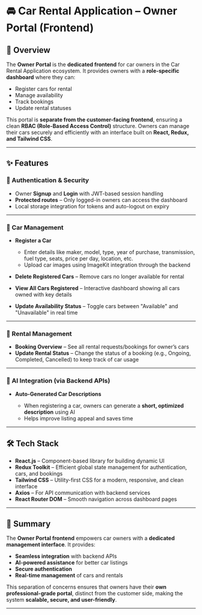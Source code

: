 # 🚘 Car Rental Application – Owner Portal (Frontend)

## 📌 Overview

The **Owner Portal** is the **dedicated frontend** for car owners in the Car Rental Application ecosystem.
It provides owners with a **role-specific dashboard** where they can:

* Register cars for rental
* Manage availability
* Track bookings
* Update rental statuses

This portal is **separate from the customer-facing frontend**, ensuring a clean **RBAC (Role-Based Access Control)** structure. Owners can manage their cars securely and efficiently with an interface built on **React, Redux, and Tailwind CSS**.

---

## ✨ Features

### 🔐 Authentication & Security

* Owner **Signup** and **Login** with JWT-based session handling
* **Protected routes** – Only logged-in owners can access the dashboard
* Local storage integration for tokens and auto-logout on expiry

---

### 🚗 Car Management

* **Register a Car**

  * Enter details like maker, model, type, year of purchase, transmission, fuel type, seats, price per day, location, etc.
  * Upload car images using ImageKit integration through the backend
* **Delete Registered Cars** – Remove cars no longer available for rental
* **View All Cars Registered** – Interactive dashboard showing all cars owned with key details
* **Update Availability Status** – Toggle cars between "Available" and "Unavailable" in real time

---

### 📑 Rental Management

* **Booking Overview** – See all rental requests/bookings for owner’s cars
* **Update Rental Status** – Change the status of a booking (e.g., Ongoing, Completed, Cancelled) to keep track of car usage

---

### 🤖 AI Integration (via Backend APIs)

* **Auto-Generated Car Descriptions**

  * When registering a car, owners can generate a **short, optimized description** using AI
  * Helps improve listing appeal and saves time

---

## 🛠 Tech Stack

* **React.js** – Component-based library for building dynamic UI
* **Redux Toolkit** – Efficient global state management for authentication, cars, and bookings
* **Tailwind CSS** – Utility-first CSS for a modern, responsive, and clean interface
* **Axios** – For API communication with backend services
* **React Router DOM** – Smooth navigation across dashboard pages

---

## 🚀 Summary

The **Owner Portal frontend** empowers car owners with a **dedicated management interface**.
It provides:

* **Seamless integration** with backend APIs
* **AI-powered assistance** for better car listings
* **Secure authentication**
* **Real-time management** of cars and rentals

This separation of concerns ensures that owners have their **own professional-grade portal**, distinct from the customer side, making the system **scalable, secure, and user-friendly**.

---
